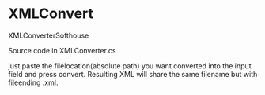 # XMLConvert
XMLConverterSofthouse


Source code in XMLConverter.cs


just paste the filelocation(absolute path) you want converted into the input field and press convert. 
Resulting XML will share the same filename but with fileending .xml.